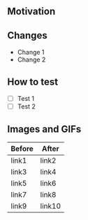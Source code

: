 ## Motivation


## Changes

- Change 1
- Change 2

## How to test

- [ ] Test 1
- [ ] Test 2

## Images and GIFs

| Before | After  |
|--------|--------|
| link1  | link2  |
| link3  | link4  |
| link5  | link6  |
| link7  | link8  |
| link9  | link10 |